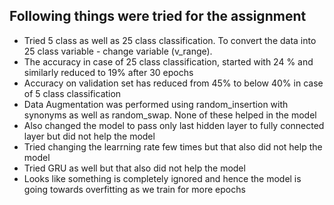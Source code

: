 ## Following things were tried for the assignment

* Tried 5 class as well as 25 class classification. To convert the data into 25 class variable - change variable (v_range). 
* The accuracy in case of 25 class classification, started with 24 % and similarly reduced to 19% after 30 epochs
* Accuracy on validation set has reduced from 45% to below 40% in case of 5 class classification
* Data Augmentation was performed using random_insertion with synonyms as well as random_swap. None of these helped in the model
* Also changed the model to pass only last hidden layer to fully connected layer but did not help the model
* Tried changing the learrning rate few times but that also did not help the model
* Tried GRU as well but that also did not help the model
* Looks like something is completely ignored and hence the model is going towards overfitting as we train for more epochs
